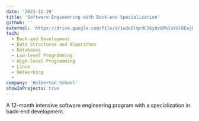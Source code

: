 ```yaml
---
date: '2023-11-29'
title: 'Software Engineering with Back-end Specialization'
github: ''
external: 'https://drive.google.com/file/d/1w3eDlqrdC56yOzQMkIsVdlBEwj8sG0Z3/view?usp=sharing'
tech:
  - Back-end Development
  - Data Structures and Algorithms
  - Databases
  - Low-level Programming
  - High-level Programming
  - Linux
  - Networking
  -
company: 'Holberton School'
showInProjects: true
---
```


A 12-month intensive software engineering program with a specialization in back-end development.
